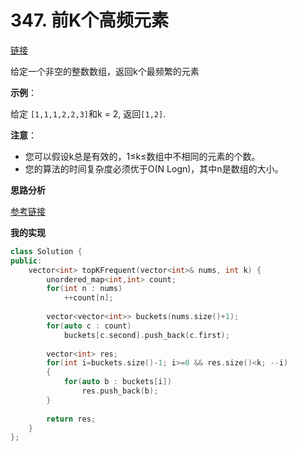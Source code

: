 # 347. 前K个高频元素

[链接](https://leetcode-cn.com/problems/top-k-frequent-elements/description/)

给定一个非空的整数数组，返回k个最频繁的元素

**示例**：

给定 `[1,1,1,2,2,3]`和k = 2, 返回`[1,2]`.

**注意**：

- 您可以假设k总是有效的，1≤k≤数组中不相同的元素的个数。
- 您的算法的时间复杂度必须优于O(N Logn)，其中n是数组的大小。

**思路分析**

[参考链接](https://github.com/arkingc/leetcode/tree/master/347.Top%20K%20Frequent%20Elements)

**我的实现**

```c++
class Solution {
public:
    vector<int> topKFrequent(vector<int>& nums, int k) {
        unordered_map<int,int> count;
        for(int n : nums)
            ++count[n];
        
        vector<vector<int>> buckets(nums.size()+1);
        for(auto c : count)
            buckets[c.second].push_back(c.first);
        
        vector<int> res;
        for(int i=buckets.size()-1; i>=0 && res.size()<k; --i)
        {
            for(auto b : buckets[i])
                res.push_back(b);
        }
            
        return res;
    }
};
```

